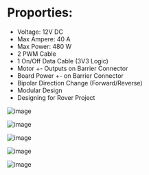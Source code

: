 # Proporties:
 * Voltage: 12V DC
 * Max Ampere: 40 A
 * Max Power: 480 W
 * 2 PWM Cable
 * 1 On/Off Data Cable (3V3 Logic)
 * Motor +\- Outputs on Barrier Connector
 * Board Power +\- on Barrier Connector
 * Bipolar Direction Change (Forward/Reverse)
 * Modular Design
 * Designing for Rover Project


![image](https://github.com/theisth/12V-40A-Bipolar-DC-Motor-Driver/assets/96699934/d0042d9e-5d21-47a4-9bd9-2a216d2f5c18)

![image](https://github.com/theisth/12V-40A-Bipolar-DC-Motor-Driver/assets/96699934/7f6c6fc0-f4bf-46cd-8239-fb18f83caa5e)

![image](https://github.com/theisth/12V-40A-Bipolar-DC-Motor-Driver/assets/96699934/4885265e-3f38-438a-8231-1fbfed567f82)

![image](https://github.com/theisth/12V-40A-Bipolar-DC-Motor-Driver/assets/96699934/b9293dc3-79d8-407c-b305-b05a2af3e660)

![image](https://github.com/theisth/12V-40A-Bipolar-DC-Motor-Driver/assets/96699934/d749c4e7-d5ef-4df7-80e3-3a67b4050f78)


